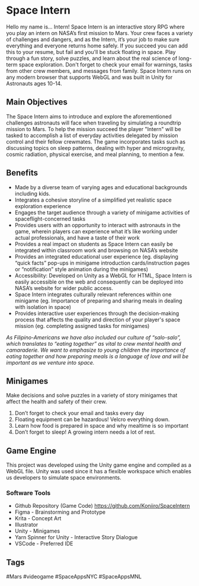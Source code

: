 # Space Intern
Hello my name is… Intern! Space Intern is an interactive story RPG where you play an intern on NASA’s first mission to Mars. Your crew faces a variety of challenges and dangers, and as the Intern, it’s your job to make sure everything and everyone returns home safely. If you succeed you can add this to your resume, but fail and you'll be stuck floating in space. Play through a fun story, solve puzzles, and learn about the real science of long-term space exploration. Don't forget to check your email for warnings, tasks from other crew members, and messages from family. Space Intern runs on any modern browser that supports WebGL and was built in Unity for Astronauts ages 10-14.

## Main Objectives
The Space Intern aims to introduce and explore the aforementioned challenges astronauts will face when traveling by simulating a roundtrip mission to Mars. To help the mission succeed the player "Intern" will be tasked to accomplish a list of everyday activities delegated by mission control and their fellow crewmates. The game incorporates tasks such as discussing topics on sleep patterns, dealing with hyper and microgravity, cosmic radiation, physical exercise, and meal planning, to mention a few.

## Benefits
- Made by a diverse team of varying ages and educational backgrounds including kids.
- Integrates a cohesive storyline of a simplified yet realistic space exploration experience
- Engages the target audience through a variety of minigame activities of spaceflight-concerned tasks 
- Provides users with an opportunity to interact with astronauts in the game, wherein players can experience what it’s like working under actual professionals, and have a taste of their work 
- Provides a real impact on students as Space Intern can easily be integrated within classroom work and browsing on NASA’s website
- Provides an integrated educational user experience (eg. displaying “quick facts” pop-ups in minigame introduction cards/instruction pages or “notification” style animation during the minigames)
- Accessibility: Developed on Unity as a WebGL for HTML, Space Intern is easily accessible on the web and consequently can be deployed into NASA’s website for wider public access.
- Space Intern integrates culturally relevant references within one minigame (eg. Importance of preparing and sharing meals in dealing with isolation in space)
- Provides interactive user experiences through the decision-making process that affects the quality and direction of your player's space mission (eg. completing assigned tasks for minigames)

*As Filipino-Americans we have also included our culture of “salo-salo”, which translates to “eating together” as vital to crew mental health and camaraderie. We want to emphasize to young children the importance of eating together and how preparing meals is a language of love and will be important as we venture into space.*

## Minigames
Make decisions and solve puzzles in a variety of story minigames that affect the health and safety of their crew. 
1. Don’t forget to check your email and tasks every day
2. Floating equipment can be hazardous! Velcro everything down.
3. Learn how food is prepared in space and why mealtime is so important
4. Don’t forget to sleep! A growing intern needs a lot of rest.
 
## Game Engine
This project was developed using the Unity game engine and compiled as a WebGL file. Unity was used since it has a flexible workspace which enables us developers to simulate space environments. 

### Software Tools
- Github Repository (Game Code) https://github.com/Koniiro/SpaceIntern
- Figma - Brainstorming and Prototype
- Krita - Concept Art
- Illustrator
- Unity - Minigames
- Yarn Spinner for Unity - Interactive Story Dialogue
- VSCode - Preferred IDE

## Tags
#Mars #videogame #SpaceAppsNYC #SpaceAppsMNL
